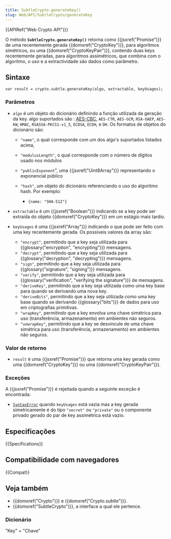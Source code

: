 ```yaml
---
title: SubtleCrypto.generateKey()
slug: Web/API/SubtleCrypto/generateKey
---
```


{{APIRef("Web Crypto API")}}

O método **`SubtleCrypto.generateKey()`** retorna como {{jsxref("Promise")}} de uma recentemente gerada {{domxref("CryptoKey")}}, para algoritmos simétricos, ou uma {{domxref("CryptoKeyPair")}}, contendo duas keys recentemente geradas, para algoritmos assimétricos, que combina com o algoritmo, o uso e a extractividade são dados como parâmetro.

## Sintaxe

```
var result = crypto.subtle.generateKey(algo, extractable, keyUsages);
```

### Parâmetros

- _`algo`_ é um objeto do dicionário definindo a função utilizada da geração da key. algo suportados são : [AES-CBC](/pt-BR/docs/Web/API/Web_Crypto_API/Supported_algorithms#AES-CBC), `AES-CTR`, `AES-GCM`, `RSA-OAEP`, `AES-KW`, `HMAC`, `RSASSA-PKCS1-v1_5`, `ECDSA`, `ECDH`, e `DH`. Os formatos de objetos do dicionário são:

  - `"name"`, o qual corresponde com um dos algo's suportados listados acima,
  - `"modulusLength"`, o qual corresponde com o número de dígitos usado nos módulos
  - `"publicExponent`", uma {{jsxref("Uint8Array")}} representando o exponencial público
  - `"hash"`, um objeto do dicionário referenciando o uso do algoritmo hash. Por exemplo:

    - `{name: "SHA-512"}`

- `extractable` é um {{jsxref("Boolean")}} indicando se a key pode ser extraída do objeto {{domxref("CryptoKey")}} em um estágio mais tardio.
- `keyUsages` é uma {{jsxref("Array")}} indicando o que pode ser feito com uma key recentemente gerada. Os possíveis valores da array são:

  - `"encrypt"`, permitindo que a key seja utilizada para {{glossary("encryption", "encrypting")}} mensagens.
  - `"decrypt"`, permitindo que a key seja utilizada para {{glossary("decryption", "decrypting")}} mensagens.
  - `"sign"`, permitindo que a key seja utilizada para {{glossary("signature", "signing")}} mensagens.
  - `"verify"`, permitindo que a key seja utilizada para {{glossary("verification", "verifying the signature")}} de mensagens.
  - `"deriveKey"`, permitindo que a key seja utilizada como uma key base para quando se derivando uma nova key.
  - `"deriveBits"`, permitindo que a key seja utilizada como uma key base quando se derivando {{glossary("bits")}} de dados para uso em criptografias primitivas.
  - `"wrapKey"`, permitindo que a key envolva uma chave simétrica para uso (transferência, armazenamento) em ambientes não seguros.
  - `"unwrapKey"`, permitindo que a key se desvincule de uma chave simétrica para uso (transferência, armazenamento) em ambientes não seguros.

### Valor de retorno

- `result` é uma {{jsxref("Promise")}} que retorna uma key gerada como uma {{domxref("CryptoKey")}} ou uma {{domxref("CryptoKeyPair")}}.

### Exceções

A {{jsxref("Promise")}} é rejeitada quando a seguinte exceção é encontrada:

- [`SyntaxError`](/pt-BR/docs/Web/JavaScript/Reference/Global_Objects/SyntaxError) quando `keyUsages` está vazia mas a key gerada simetricamente é do tipo `"secret"` ou `"private"` ou o componente privado gerado do par de key assimétrica está vazio.

## Especificações

{{Specifications}}

## Compatibilidade com navegadores

{{Compat}}

## Veja também

- {{domxref("Crypto")}} e {{domxref("Crypto.subtle")}}.
- {{domxref("SubtleCrypto")}}, a interface a qual ele pertence.

### Dicionário

"Key" = "Chave"

